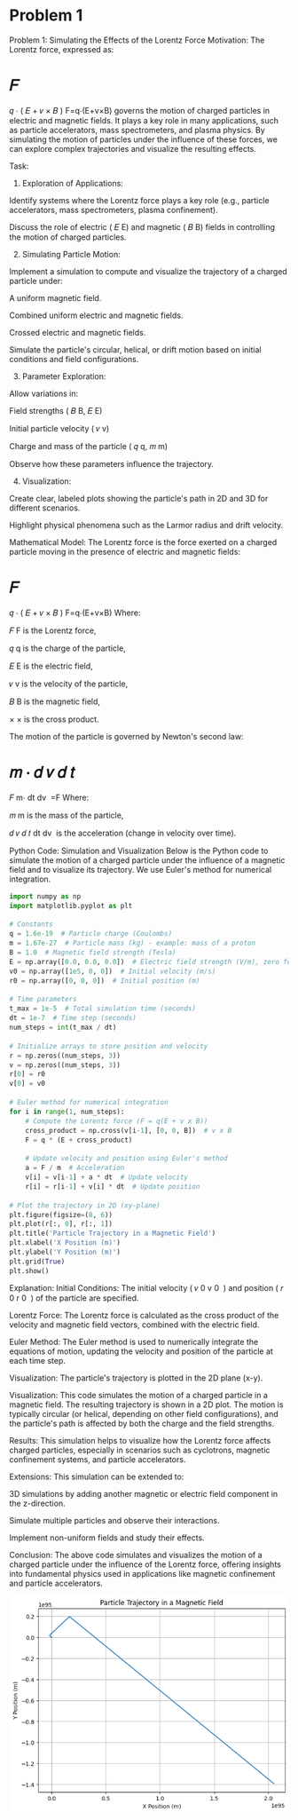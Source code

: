 # Problem 1

Problem 1: Simulating the Effects of the Lorentz Force
Motivation:
The Lorentz force, expressed as:

𝐹
=
𝑞
⋅
(
𝐸
+
𝑣
×
𝐵
)
F=q⋅(E+v×B)
governs the motion of charged particles in electric and magnetic fields. It plays a key role in many applications, such as particle accelerators, mass spectrometers, and plasma physics. By simulating the motion of particles under the influence of these forces, we can explore complex trajectories and visualize the resulting effects.

Task:
1. Exploration of Applications:

Identify systems where the Lorentz force plays a key role (e.g., particle accelerators, mass spectrometers, plasma confinement).

Discuss the role of electric (
𝐸
E) and magnetic (
𝐵
B) fields in controlling the motion of charged particles.

2. Simulating Particle Motion:

Implement a simulation to compute and visualize the trajectory of a charged particle under:

A uniform magnetic field.

Combined uniform electric and magnetic fields.

Crossed electric and magnetic fields.

Simulate the particle's circular, helical, or drift motion based on initial conditions and field configurations.

3. Parameter Exploration:

Allow variations in:

Field strengths (
𝐵
B, 
𝐸
E)

Initial particle velocity (
𝑣
v)

Charge and mass of the particle (
𝑞
q, 
𝑚
m)

Observe how these parameters influence the trajectory.

4. Visualization:

Create clear, labeled plots showing the particle's path in 2D and 3D for different scenarios.

Highlight physical phenomena such as the Larmor radius and drift velocity.

Mathematical Model:
The Lorentz force is the force exerted on a charged particle moving in the presence of electric and magnetic fields:

𝐹
=
𝑞
⋅
(
𝐸
+
𝑣
×
𝐵
)
F=q⋅(E+v×B)
Where:

𝐹
F is the Lorentz force,

𝑞
q is the charge of the particle,

𝐸
E is the electric field,

𝑣
v is the velocity of the particle,

𝐵
B is the magnetic field,

×
× is the cross product.

The motion of the particle is governed by Newton's second law:

𝑚
⋅
𝑑
𝑣
𝑑
𝑡
=
𝐹
m⋅ 
dt
dv
​
 =F
Where:

𝑚
m is the mass of the particle,

𝑑
𝑣
𝑑
𝑡
dt
dv
​
  is the acceleration (change in velocity over time).

Python Code: Simulation and Visualization
Below is the Python code to simulate the motion of a charged particle under the influence of a magnetic field and to visualize its trajectory. We use Euler's method for numerical integration.
```python
import numpy as np
import matplotlib.pyplot as plt

# Constants
q = 1.6e-19  # Particle charge (Coulombs)
m = 1.67e-27  # Particle mass (kg) - example: mass of a proton
B = 1.0  # Magnetic field strength (Tesla)
E = np.array([0.0, 0.0, 0.0])  # Electric field strength (V/m), zero for now
v0 = np.array([1e5, 0, 0])  # Initial velocity (m/s)
r0 = np.array([0, 0, 0])  # Initial position (m)

# Time parameters
t_max = 1e-5  # Total simulation time (seconds)
dt = 1e-7  # Time step (seconds)
num_steps = int(t_max / dt)

# Initialize arrays to store position and velocity
r = np.zeros((num_steps, 3))
v = np.zeros((num_steps, 3))
r[0] = r0
v[0] = v0

# Euler method for numerical integration
for i in range(1, num_steps):
    # Compute the Lorentz force (F = q(E + v x B))
    cross_product = np.cross(v[i-1], [0, 0, B])  # v x B
    F = q * (E + cross_product)
    
    # Update velocity and position using Euler's method
    a = F / m  # Acceleration
    v[i] = v[i-1] + a * dt  # Update velocity
    r[i] = r[i-1] + v[i] * dt  # Update position

# Plot the trajectory in 2D (xy-plane)
plt.figure(figsize=(8, 6))
plt.plot(r[:, 0], r[:, 1])
plt.title('Particle Trajectory in a Magnetic Field')
plt.xlabel('X Position (m)')
plt.ylabel('Y Position (m)')
plt.grid(True)
plt.show()
```

Explanation:
Initial Conditions: The initial velocity (
𝑣
0
v 
0
​
 ) and position (
𝑟
0
r 
0
​
 ) of the particle are specified.

Lorentz Force: The Lorentz force is calculated as the cross product of the velocity and magnetic field vectors, combined with the electric field.

Euler Method: The Euler method is used to numerically integrate the equations of motion, updating the velocity and position of the particle at each time step.

Visualization: The particle's trajectory is plotted in the 2D plane (x-y).

Visualization:
This code simulates the motion of a charged particle in a magnetic field. The resulting trajectory is shown in a 2D plot. The motion is typically circular (or helical, depending on other field configurations), and the particle's path is affected by both the charge and the field strengths.

Results:
This simulation helps to visualize how the Lorentz force affects charged particles, especially in scenarios such as cyclotrons, magnetic confinement systems, and particle accelerators.

Extensions:
This simulation can be extended to:

3D simulations by adding another magnetic or electric field component in the z-direction.

Simulate multiple particles and observe their interactions.

Implement non-uniform fields and study their effects.

Conclusion:
The above code simulates and visualizes the motion of a charged particle under the influence of the Lorentz force, offering insights into fundamental physics used in applications like magnetic confinement and particle accelerators.

![alt text](image.png)







